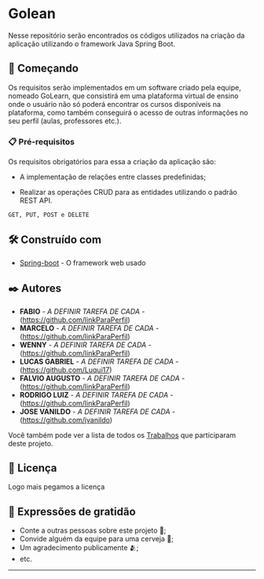# Golean
Nesse repositório serão encontrados os códigos utilizados na criação da aplicação utilizando o framework Java Spring Boot.

## 🚀 Começando

Os requisitos serão implementados em um software criado pela equipe, nomeado GoLearn, que consistirá em uma plataforma virtual 
de ensino onde o usuário não só poderá encontrar os cursos disponíveis na plataforma, como também conseguirá o acesso de outras informações no seu perfil 
(aulas, professores etc.). 

### 📋 Pré-requisitos

Os requisitos obrigatórios para essa a criação da aplicação são:
 

* A implementação de relações entre classes predefinidas;  

* Realizar as operações CRUD para as entidades utilizando o padrão REST API. 


```
GET, PUT, POST e DELETE
```

## 🛠️ Construído com

* [Spring-boot](https://spring.io/projects/spring-boot) - O framework web usado

## ✒️ Autores

* **FABIO** - *A DEFINIR TAREFA DE CADA* - (https://github.com/linkParaPerfil)
* **MARCELO** - *A DEFINIR TAREFA DE CADA* - (https://github.com/linkParaPerfil)
* **WENNY** - *A DEFINIR TAREFA DE CADA* - (https://github.com/linkParaPerfil)
* **LUCAS GABRIEL** - *A DEFINIR TAREFA DE CADA* - (https://github.com/Luqui17)
* **FALVIO AUGUSTO** - *A DEFINIR TAREFA DE CADA* - (https://github.com/linkParaPerfil)
* **RODRIGO LUIZ** - *A DEFINIR TAREFA DE CADA* - (https://github.com/linkParaPerfil)
* **JOSE VANILDO** - *A DEFINIR TAREFA DE CADA* - (https://github.com/jvanildo)

Você também pode ver a lista de todos os [Trabalhos](https://github.com/marcellojoaquim/programacao-avancada) que participaram deste projeto.

## 📄 Licença

Logo mais pegamos a licença

## 🎁 Expressões de gratidão

* Conte a outras pessoas sobre este projeto 📢;
* Convide alguém da equipe para uma cerveja 🍺;
* Um agradecimento publicamente 🫂;
* etc.


---
